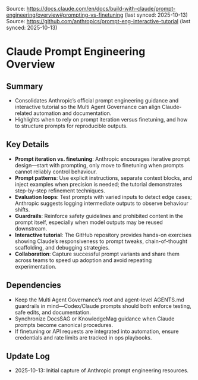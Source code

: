 Source: https://docs.claude.com/en/docs/build-with-claude/prompt-engineering/overview#prompting-vs-finetuning (last synced: 2025-10-13)
Source: https://github.com/anthropics/prompt-eng-interactive-tutorial (last synced: 2025-10-13)

# Claude Prompt Engineering Overview

## Summary
- Consolidates Anthropic’s official prompt engineering guidance and interactive tutorial so the Multi Agent Governance can align Claude-related automation and documentation.
- Highlights when to rely on prompt iteration versus finetuning, and how to structure prompts for reproducible outputs.

## Key Details
- **Prompt iteration vs. finetuning**: Anthropic encourages iterative prompt design—start with prompting, only move to finetuning when prompts cannot reliably control behaviour.
- **Prompt patterns**: Use explicit instructions, separate context blocks, and inject examples when precision is needed; the tutorial demonstrates step-by-step refinement techniques.
- **Evaluation loops**: Test prompts with varied inputs to detect edge cases; Anthropic suggests logging intermediate outputs to observe behaviour shifts.
- **Guardrails**: Reinforce safety guidelines and prohibited content in the prompt itself, especially when model outputs may be reused downstream.
- **Interactive tutorial**: The GitHub repository provides hands-on exercises showing Claude’s responsiveness to prompt tweaks, chain-of-thought scaffolding, and debugging strategies.
- **Collaboration**: Capture successful prompt variants and share them across teams to speed up adoption and avoid repeating experimentation.

## Dependencies
- Keep the Multi Agent Governance’s root and agent-level AGENTS.md guardrails in mind—Codex/Claude prompts should both enforce testing, safe edits, and documentation.
- Synchronize DocsSAG or KnowledgeMag guidance when Claude prompts become canonical procedures.
- If finetuning or API requests are integrated into automation, ensure credentials and rate limits are tracked in ops playbooks.

## Update Log
- 2025-10-13: Initial capture of Anthropic prompt engineering resources.
